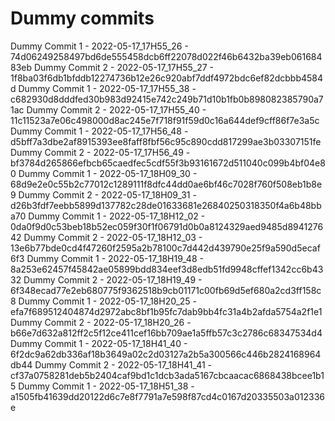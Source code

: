 # Dummy commits

Dummy Commit 1 - 2022-05-17_17H55_26 - 74d06249258497bd6de555458dcb6ff22078d022f46b6432ba39eb06168483eb
Dummy Commit 2 - 2022-05-17_17H55_27 - 1f8ba03f6db1bfddb12274736b12e26c920abf7ddf4972bdc6ef82dcbbb4584d
Dummy Commit 1 - 2022-05-17_17H55_38 - c682930d8dddfed30b983d92415e742c249b71d10b1fb0b898082385790a71ac
Dummy Commit 2 - 2022-05-17_17H55_40 - 11c11523a7e06c498000d8ac245e7f718f91f59d0c16a644def9cff86f7e3a5c
Dummy Commit 1 - 2022-05-17_17H56_48 - d5bff7a3dbe2af8915393ee8faff8fbf56c95c890cdd817299ae3b03307151fe
Dummy Commit 2 - 2022-05-17_17H56_49 - bf3784d265866efbcb65caedfec5cdf55f3b93161672d511040c099b4bf04e80
Dummy Commit 1 - 2022-05-17_18H09_30 - 68d9e2e0c55b2c77012c1289111f8dfc44dd0ae6bf46c7028f760f508eb1b8e9
Dummy Commit 2 - 2022-05-17_18H09_31 - d26b3fdf7eebb5899d137782c28de01633681e26840250318350f4a6b48bba70
Dummy Commit 1 - 2022-05-17_18H12_02 - 0da0f9d0c53beb18b52ec059f30f1f06791d0b0a8124329aed9485d894127642
Dummy Commit 2 - 2022-05-17_18H12_03 - 13e6b77bde0cd4f47260f2595a2b78100c7d442d439790e25f9a590d5ecaf6f3
Dummy Commit 1 - 2022-05-17_18H19_48 - 8a253e62457f45842ae05899bdd834eef3d8edb51fd9948cffef1342cc6b4332
Dummy Commit 2 - 2022-05-17_18H19_49 - 6f348ecad77e2eb680775f9362518b9cb01171c00fb69d5ef680a2cd3ff158c8
Dummy Commit 1 - 2022-05-17_18H20_25 - efa7f689512404874d2972abc8bf1b95fc7dab9bb4fc31a4b2afda5754a2f1e1
Dummy Commit 2 - 2022-05-17_18H20_26 - b66e7d632a812ff2c5f12ce411cef16bb709ae1a5ffb57c3c2786c68347534d4
Dummy Commit 1 - 2022-05-17_18H41_40 - 6f2dc9a62db336af18b3649a02c2d03127a2b5a300566c446b2824168964db44
Dummy Commit 2 - 2022-05-17_18H41_41 - cf37a0758281deb5b2404caf9bd1c1dcb3ada5167cbcaacac6868438bcee1b15
Dummy Commit 1 - 2022-05-17_18H51_38 - a1505fb41639dd20122d6c7e8f7791a7e598f87cd4c0167d20335503a012336e
